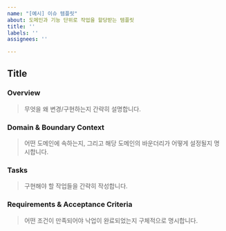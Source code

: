 ```yaml
---
name: "[예시] 이슈 템플릿"
about: 도메인과 기능 단위로 작업을 할당받는 템플릿
title: ''
labels: ''
assignees: ''

---
```


## Title

### Overview

> 무엇을 왜 변경/구현하는지 간략히 설명합니다.

### Domain & Boundary Context

> 어떤 도메인에 속하는지, 그리고 해당 도메인의 바운더리가 어떻게 설정될지 명시합니다.

### Tasks

> 구현해야 할 작업들을 간략히 작성합니다.

### Requirements & Acceptance Criteria

> 어떤 조건이 만족되어야 낙업이 완료되었는지 구체적으로 명시합니다.
